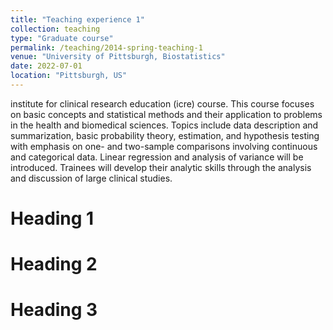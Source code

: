 ```yaml
---
title: "Teaching experience 1"
collection: teaching
type: "Graduate course"
permalink: /teaching/2014-spring-teaching-1
venue: "University of Pittsburgh, Biostatistics"
date: 2022-07-01
location: "Pittsburgh, US"
---
```


institute for clinical research education (icre) course. This course focuses on basic concepts and statistical methods and their application to problems in the health and biomedical sciences. Topics include data description and summarization, basic probability theory, estimation, and hypothesis testing with emphasis on one- and two-sample comparisons involving continuous and categorical data. Linear regression and analysis of variance will be introduced. Trainees will develop their analytic skills through the analysis and discussion of large clinical studies.

Heading 1
======

Heading 2
======

Heading 3
======
